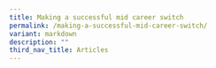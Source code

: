 ```yaml
---
title: Making a successful mid career switch
permalink: /making-a-successful-mid-career-switch/
variant: markdown
description: ""
third_nav_title: Articles
---
```

